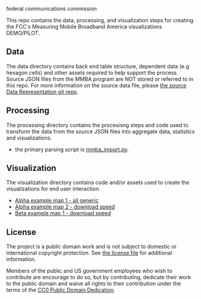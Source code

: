 federal communications commission


This repo contains the data, processing, and visualization steps for creating the FCC's Measuring Mobile Broadband America visualizations DEMO/PILOT.

Data
----
The data directory contains back end table structure, dependent data (e.g hexagon cells) and other assets required to help support the process.  Source JSON files from the MMBA program are NOT stored or referred to in this repo. For more information on the source data file, please [the source Data Representation git repo](https://github.com/FCC/mobile-mba-androidapp/wiki/Data-Representation).

Processing
----------
The processing directory contains the procesisng steps and code used to transform the data from the source JSON files into aggregate data, statistics and visualizations.  
- the primary parsing script is [mmba_import.py](https://github.com/feomike/mmba_viz_processing/blob/master/processing/mmba_import.py).

Visualization
-------------
The visualization directory contains code and/or assets used to create the visualizations for end user interaction.
- [Alpha example map 1 - all generic](http://bl.ocks.org/feomike/raw/7129604)
- [Alpha example map 2 - download speed](http://bl.ocks.org/feomike/raw/7236848)
- [Beta example map 1 - download speed](http://bl.ocks.org/feomike/raw/8429802/)

License
-------

The project is a public domain work and is not subject to domestic or international copyright protection. See [the license file](https://github.com/feomike/mmba_viz_processing/blob/master/license.md) for additional information.

Members of the public and US government employees who wish to contribute are encourage to do so, but by contributing, dedicate their work to the public domain and waive all rights to their contribution under the terms of the [CC0 Public Domain Dedication](http://creativecommons.org/publicdomain/zero/1.0/).
